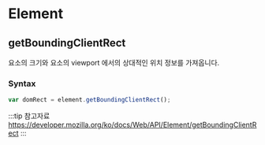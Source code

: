 # Element

## getBoundingClientRect

요소의 크기와 요소의 viewport 에서의 상대적인 위치 정보를 가져옵니다.

### Syntax

```javascript
var domRect = element.getBoundingClientRect();
```

:::tip 참고자료
<https://developer.mozilla.org/ko/docs/Web/API/Element/getBoundingClientRect>
:::